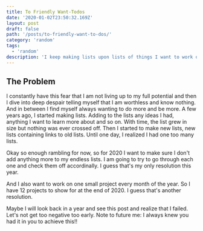 ```yaml
---
title: To Friendly Want-Todos
date: '2020-01-02T23:50:32.169Z'
layout: post
draft: false
path: '/posts/to-friendly-want-to-dos/'
category: 'random'
tags:
  - 'random'
description: 'I keep making lists upon lists of things I want to work on, ideas I suddenly stumble upon, articles that look interesting and I find myself never following through on any of them.'
---
```


## The Problem

I constantly have this fear that I am not living up to my full potential and then I dive into deep despair telling myself that I am worthless and know nothing. And in between I find myself always wanting to do more and be more. A few years ago, I started making lists. Adding to the lists any ideas I had, anything I want to learn more about and so on. With time, the list grew in size but nothing was ever crossed off. Then I started to make new lists, new lists containing links to old lists. Until one day, I realized I had one too many lists.

Okay so enough rambling for now, so for 2020 I want to make sure I don't add anything more to my endless lists. I am going to try to go through each one and check them off accordinally. I guess that's my only resolution this year.

And I also want to work on one small project every month of the year. So I have 12 projects to show for at the end of 2020. I guess that's another resolution.

Maybe I will look back in a year and see this post and realize that I failed. Let's not get too negative too early.
Note to future me: I always knew you had it in you to achieve this!!
